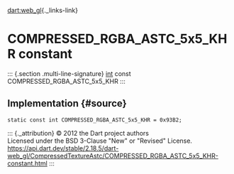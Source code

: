 [dart:web\_gl](../../dart-web_gl/dart-web_gl-library){._links-link}

COMPRESSED\_RGBA\_ASTC\_5x5\_KHR constant
=========================================

::: {.section .multi-line-signature}
[int](../../dart-core/int-class) const COMPRESSED\_RGBA\_ASTC\_5x5\_KHR
:::

Implementation {#source}
--------------

``` {.language-dart data-language="dart"}
static const int COMPRESSED_RGBA_ASTC_5x5_KHR = 0x93B2;
```

::: {._attribution}
© 2012 the Dart project authors\
Licensed under the BSD 3-Clause \"New\" or \"Revised\" License.\
<https://api.dart.dev/stable/2.18.5/dart-web_gl/CompressedTextureAstc/COMPRESSED_RGBA_ASTC_5x5_KHR-constant.html>
:::

